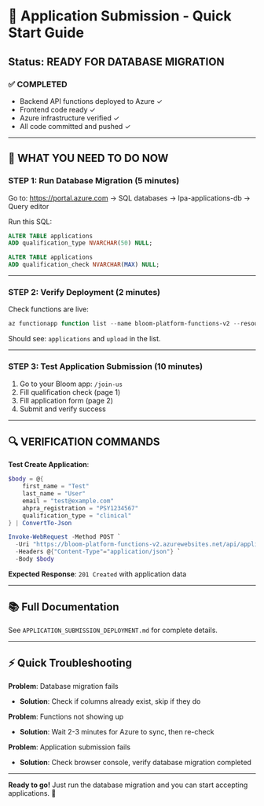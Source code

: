 # 🚀 Application Submission - Quick Start Guide

## Status: READY FOR DATABASE MIGRATION

### ✅ COMPLETED
- Backend API functions deployed to Azure ✓
- Frontend code ready ✓
- Azure infrastructure verified ✓
- All code committed and pushed ✓

---

## 🎯 WHAT YOU NEED TO DO NOW

### **STEP 1: Run Database Migration (5 minutes)**

Go to: https://portal.azure.com → SQL databases → lpa-applications-db → Query editor

Run this SQL:
```sql
ALTER TABLE applications 
ADD qualification_type NVARCHAR(50) NULL;

ALTER TABLE applications 
ADD qualification_check NVARCHAR(MAX) NULL;
```

---

### **STEP 2: Verify Deployment (2 minutes)**

Check functions are live:
```powershell
az functionapp function list --name bloom-platform-functions-v2 --resource-group lpa-rg --query "[].name" -o table
```

Should see: `applications` and `upload` in the list.

---

### **STEP 3: Test Application Submission (10 minutes)**

1. Go to your Bloom app: `/join-us`
2. Fill qualification check (page 1)
3. Fill application form (page 2)
4. Submit and verify success

---

## 🔍 VERIFICATION COMMANDS

**Test Create Application**:
```powershell
$body = @{
    first_name = "Test"
    last_name = "User"
    email = "test@example.com"
    ahpra_registration = "PSY1234567"
    qualification_type = "clinical"
} | ConvertTo-Json

Invoke-WebRequest -Method POST `
  -Uri "https://bloom-platform-functions-v2.azurewebsites.net/api/applications" `
  -Headers @{"Content-Type"="application/json"} `
  -Body $body
```

**Expected Response**: `201 Created` with application data

---

## 📚 Full Documentation

See `APPLICATION_SUBMISSION_DEPLOYMENT.md` for complete details.

---

## ⚡ Quick Troubleshooting

**Problem**: Database migration fails
- **Solution**: Check if columns already exist, skip if they do

**Problem**: Functions not showing up
- **Solution**: Wait 2-3 minutes for Azure to sync, then re-check

**Problem**: Application submission fails
- **Solution**: Check browser console, verify database migration completed

---

**Ready to go!** Just run the database migration and you can start accepting applications. 🌸

